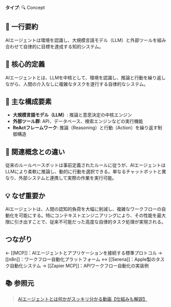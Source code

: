 **タイプ**: 🔍 Concept

## 📝 一行要約
AIエージェントは環境を認識し、大規模言語モデル（LLM）と外部ツールを組み合わせて自律的に目標を達成する知的システム。

## 🎯 核心的定義
AIエージェントとは、LLMを中核として、環境を認識し、推論と行動を繰り返しながら、人間の介入なしに複雑なタスクを遂行する自律的なシステム。

## 🌟 主な構成要素
- **大規模言語モデル（LLM）**: 推論と意思決定の中核エンジン
- **外部ツール群**: API、データベース、検索エンジンなどの実行機能
- **ReActフレームワーク**: 推論（Reasoning）と行動（Action）を繰り返す制御構造

## 🔄 関連概念との違い
従来のルールベースボットは事前定義されたルールに従うが、AIエージェントはLLMにより柔軟に推論し、動的に行動を選択できる。単なるチャットボットと異なり、外部システムと連携して実際の作業を実行可能。

## 💡 なぜ重要か
AIエージェントは、人間の認知的負荷を大幅に削減し、複雑なワークフローの自動化を可能にする。特にコンテキストエンジニアリングにより、その性能を最大限に引き出すことで、従来不可能だった高度な自律的タスク処理が実現される。

## つながり
← [[MCP]]：AIエージェントとアプリケーションを接続する標準プロトコル
→ [[n8n]]：ワークフロー自動化プラットフォーム
↔ [[Serena]]：Apple製のタスク自動化システム
→ [[Zapier MCP]]：APIワークフロー自動化の実装例

## 📚 参照元
> [AIエージェントとは何かがスッキリ分かる動画【仕組みも解説】](https://www.youtube.com/embed/eVXMETKLqxw)
